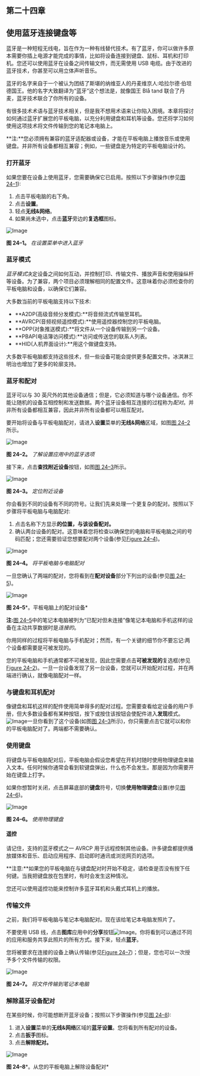 ## 第二十四章

## **使用蓝牙连接键盘等**

蓝牙是一种短程无线电，旨在作为一种有线替代技术。有了蓝牙，你可以做许多原本需要你插上电源才能完成的事情，比如将设备连接到键盘、鼠标、耳机和打印机。您还可以使用蓝牙在设备之间传输文件，而无需使用 USB 电缆。由于改进的蓝牙技术，你甚至可以用立体声听音乐。

蓝牙的名字来自于一个被认为团结了斯堪的纳维亚人的丹麦维京人:哈拉尔德·伯坦德国王。他的名字大致翻译为“蓝牙”这个想法是，就像国王 Blå tand 联合了丹麦，蓝牙技术联合了你所有的设备。

有很多技术术语与蓝牙技术相关，但是我不想用术语来让你陷入困境。本章将探讨如何通过蓝牙扩展您的平板电脑，以充分利用键盘和耳机等设备。您还将学习如何使用这项技术将文件传输到您的笔记本电脑上。

**注:**您必须拥有兼容的蓝牙适配器或设备，才能在平板电脑上播放音乐或使用键盘。并非所有设备都相互兼容；例如，一些键盘是为特定的平板电脑设计的。

### 打开蓝牙

如果您要在设备上使用蓝牙，您需要确保它已启用。按照以下步骤操作(参见[图 24–1](#fig_24_1)):

1.  点击平板电脑的右下角。
2.  点击**设置**。
3.  轻点**无线&网络**。
4.  如果尚未选中，点击**蓝牙**旁边的**复选框**图标。

![Image](images/2401.jpg)

**图 24–1。** *在设置菜单中进入蓝牙*

### 蓝牙模式

*蓝牙模式*决定设备之间如何互动，并控制打印、传输文件、播放声音和使用操纵杆等设备。为了兼容，两个项目必须理解相同的配置文件。这意味着你必须检查你的平板电脑和设备，以确保它们兼容。

大多数当前的平板电脑支持以下技术:

*   **A2DP(高级音频分发模式):**将音频流式传输至耳机。
*   **AVRCP(音频视频遥控模式):**使用遥控器控制您的平板电脑。
*   **OPP(对象推送模式):**将文件从一个设备传输到另一个设备。
*   **PBAP(电话簿访问模式):**访问或传送您的联系人列表。
*   **HID(人机界面设计):**用这个做键盘支持。

大多数平板电脑都支持这些技术，但一些设备可能会提供更多配置文件。冰淇淋三明治也增加了更多的轮廓支持。

### 蓝牙和配对

蓝牙可以与 30 英尺外的其他设备通信；但是，它必须知道与哪个设备通信。你不能让随机的设备互相控制和发送数据。两个蓝牙设备相互连接的过程称为*配对*。并非所有设备都相互兼容，因此并非所有设备都可以相互配对。

要开始将设备与平板电脑配对，请进入**设置**菜单的**无线&网络**区域，如图[图 24–2](#fig_24_2)所示。

![Image](images/2402.jpg)

**图 24–2。** *了解设置应用中的蓝牙选项*

接下来，点击**查找附近设备**按钮，如图[图 24–3](#fig_24_3)所示。

![Image](images/2403.jpg)

**图 24–3。** *定位附近设备*

你会看到不同的设备有不同的符号。让我们先来处理一个更复杂的配对。按照以下步骤将平板电脑与电脑配对:

1.  点击名称下方显示**的位置，与该设备配对。**
2.  确认两台设备的配对。这意味着您将检查以确保您的电脑和平板电脑之间的号码匹配；您还需要验证您想要配对两个设备(参见[Figure 24–4](#fig_24_4))。

![Image](images/2404.jpg)

**图 24–4。** *将平板电脑与电脑配对*

一旦您确认了两端的配对，您将看到在**配对设备**部分下列出的设备(参见[图 24–5](#fig_24_5))。

![Image](images/2405.jpg)

**图 24–5***。平板电脑上的配对设备*

**注:**[图 24–5](#fig_24_5)中的笔记本电脑被列为“已配对但未连接”像笔记本电脑和手机这样的设备在主动共享数据时是*连接的*。

你用同样的过程将平板电脑与手机配对；然而，有一个关键的细节你不要忘记:两个设备都需要是可被发现的。

您的平板电脑和手机通常都不可被发现，因此您需要点击**可被发现的**复选框(参见[Figure 24–2](#fig_24_2))。一旦一台设备发现了另一台设备，您就可以开始配对过程，并在两端进行确认，就像电脑配对一样。

### 与键盘和耳机配对

像键盘和耳机这样的配件使用简单得多的配对过程。您需要查看给定设备的用户手册，但大多数设备都有某种按钮，按下或按住该按钮会使配件进入**发现**模式。![Image](images/U2401.jpg)一旦你看到了这个设备(如图[图 24–3](#fig_24_3)所示)，你只需要点击它就可以和你的平板电脑配对了。两端都不需要确认。

### 使用键盘

将键盘与平板电脑配对后，平板电脑会假设您希望在开机时随时使用物理键盘来输入文本。任何时候你通常会看到软键盘弹出，什么也不会发生。那是因为你需要开始在键盘上打字。

如果你想暂时关闭，点击屏幕底部的**键盘**符号，切换**使用物理键盘**设置(参见[图 24–6](#fig_24_6))。

![Image](images/2406.jpg)

**图 24–6。** *使用物理键盘*

#### 遥控

请记住，支持的蓝牙模式之一 AVRCP 用于远程控制其他设备。许多键盘都提供播放媒体和音乐、启动应用程序、启动即时通讯或浏览网页的选项。

**注意:**如果您的平板电脑在与键盘配对时开始不稳定，请检查是否没有按下任何键。当我把键盘放在包里时，有时会发生这种情况。

您还可以使用遥控功能来控制许多蓝牙耳机和头戴式耳机上的播放。

### 传输文件

之前，我们将平板电脑与笔记本电脑配对。现在该给笔记本电脑发照片了。

不要使用 USB 线，点击**图库**应用中的**分享**按钮![Image](images/U2402.jpg)。你将看到可以通过不同的应用和服务共享此照片的所有方式。接下来，轻点**蓝牙**。

您将被要求在连接的设备上确认传输(参见[Figure 24–7](#fig_24_7))；但是，您也可以一次授予多个文件传输的权限。

![Image](images/2407.jpg)

**图 24–7。** *将文件传输到笔记本电脑*

### 解除蓝牙设备配对

在某些时候，你可能想断开蓝牙设备；按照以下步骤操作(参见[图 24–8](#fig_24_8)):

1.  进入**设置**菜单的**无线&网络**区域的**蓝牙设置**。您将看到所有配对的设备。
2.  点击**扳手**图标。
3.  点击**解除配对。**

![Image](images/2408.jpg)

**图 24–8***。从您的平板电脑上解除设备配对*